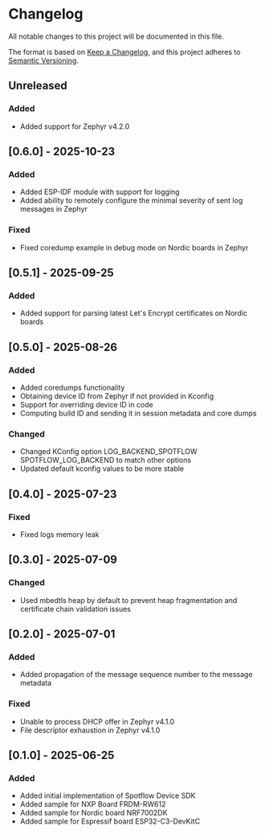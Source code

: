 # Changelog

All notable changes to this project will be documented in this file.

The format is based on [Keep a Changelog](https://keepachangelog.com/en/1.0.0/),
and this project adheres to [Semantic Versioning](https://semver.org/spec/v2.0.0.html).

## Unreleased
### Added
* Added support for Zephyr v4.2.0

## [0.6.0] - 2025-10-23
### Added
* Added ESP-IDF module with support for logging
* Added ability to remotely configure the minimal severity of sent log messages in Zephyr
### Fixed
* Fixed coredump example in debug mode on Nordic boards in Zephyr

## [0.5.1] - 2025-09-25
### Added
* Added support for parsing latest Let's Encrypt certificates on Nordic boards

## [0.5.0] - 2025-08-26
### Added
* Added coredumps functionality
* Obtaining device ID from Zephyr if not provided in Kconfig
* Support for overriding device ID in code
* Computing build ID and sending it in session metadata and core dumps
### Changed
* Changed KConfig option LOG_BACKEND_SPOTFLOW SPOTFLOW_LOG_BACKEND to match other options
* Updated default kconfig values to be more stable

## [0.4.0] - 2025-07-23
### Fixed
* Fixed logs memory leak

## [0.3.0] - 2025-07-09
### Changed
* Used mbedtls heap by default to prevent heap fragmentation and certificate chain validation issues

## [0.2.0] - 2025-07-01
### Added
* Added propagation of the message sequence number to the message metadata
### Fixed
* Unable to process DHCP offer in Zephyr v4.1.0
* File descriptor exhaustion in Zephyr v4.1.0

## [0.1.0] - 2025-06-25
### Added
* Added initial implementation of Spotflow Device SDK
* Added sample for NXP Board FRDM-RW612
* Added sample for Nordic board NRF7002DK
* Added sample for Espressif board ESP32-C3-DevKitC
